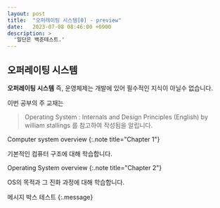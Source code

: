 ```yaml
---
layout: post
title:  "오퍼레이팅 시스템[0] - preview"
date:   2023-07-08 08:46:00 +0900
description: >
  '일단은 백준테스트.'
---
```


## 오퍼레이팅 시스템

**오퍼레이팅 시스템** 즉, 운영체제는 개발에 있어 필수적인 지식이 아닐수 없습니다.

이번 공부의 주 교재는 
>Operating System : Internals and Design Principles (English)
>by william stallings
를 참고하여 작성됨을 알립니다.

Computer system overview
{:.note title="Chapter 1"}

기본적인 컴퓨터 구조에 대해 학습합니다.

Operating System overview
{:.note title="Chapter 2"}

OS의 목적과 그 진화 과정에 대해 학습합니다.

메시지 박스 테스트
{:.message}
